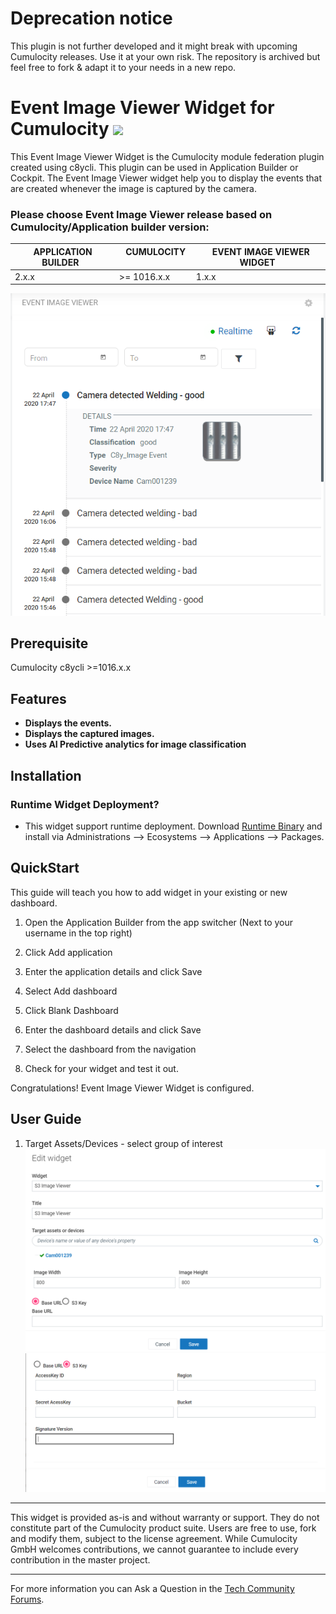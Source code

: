 #  Deprecation notice
This plugin is not further developed and it might break with upcoming Cumulocity releases. Use it at your own risk.
The repository is archived but feel free to fork & adapt it to your needs in a new repo.

# Event Image Viewer Widget for Cumulocity [<img width="35" src="https://user-images.githubusercontent.com/32765455/211497905-561e9197-18b9-43d5-a023-071d3635f4eb.png"/>](https://github.com/Cumulocity-IoT/cumulocity-event-image-viewer-widget-plugin/releases/download/1.0.3/sag-ps-pkg-event-image-viewer-runtime-widget-1.0.3.zip)

This Event Image Viewer Widget is the Cumulocity module federation plugin created using c8ycli. This plugin can be used in Application Builder or Cockpit.
The Event Image Viewer widget help you to display the events that are created whenever the image is captured by the camera.

### Please choose Event Image Viewer release based on Cumulocity/Application builder version:

| APPLICATION BUILDER &nbsp;|&nbsp; CUMULOCITY &nbsp; |&nbsp; EVENT IMAGE VIEWER WIDGET&nbsp; |
|---------------------|-------------|---------------------------|
| 2.x.x               | >= 1016.x.x | 1.x.x                     | 


![Image](assets/event-image-viewer.png)



## Prerequisite
   Cumulocity c8ycli >=1016.x.x
   
## Features

 *  **Displays the events.**
 *  **Displays the captured images.** 
 *  **Uses AI Predictive analytics for image classification** 
 
## Installation

### Runtime Widget Deployment?

* This widget support runtime deployment. Download [Runtime Binary](https://github.com/Cumulocity-IoT/cumulocity-event-image-viewer-widget-plugin/releases/download/1.0.3/sag-ps-pkg-event-image-viewer-runtime-widget-1.0.3.zip) and install via Administrations --> Ecosystems --> Applications --> Packages.


## QuickStart
This guide will teach you how to add widget in your existing or new dashboard.

1. Open the Application Builder from the app switcher (Next to your username in the top right)

2. Click Add application

3. Enter the application details and click Save

4. Select Add dashboard

5. Click Blank Dashboard

6. Enter the dashboard details and click Save

7. Select the dashboard from the navigation

8. Check for your widget and test it out.

Congratulations! Event Image Viewer Widget is configured.


## User Guide

1. Target Assets/Devices - select group of interest
![Image](assets/image-viewer.png)
![Image](assets/s3key.png)


------------------------------

This widget is provided as-is and without warranty or support. They do not constitute part of the Cumulocity product suite. Users are free to use, fork and modify them, subject to the license agreement. While Cumulocity GmbH welcomes contributions, we cannot guarantee to include every contribution in the master project.
_____________________
For more information you can Ask a Question in the [Tech Community Forums](https://techcommunity.cumulocity.com).
